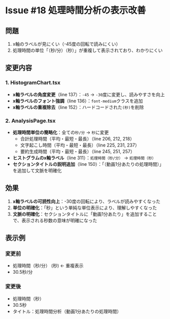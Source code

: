 # Issue #18 処理時間分析の表示改善

## 問題
1. x軸のラベルが見にくい（-45度の回転で読みにくい）
2. 処理時間の単位「（秒/分）（秒）」が重複して表示されており、わかりにくい

## 変更内容

### 1. HistogramChart.tsx
- **x軸ラベルの角度変更**（line 137）：`-45` → `-30`度に変更し、読みやすさを向上
- **x軸ラベルのフォント強調**（line 136）：`font-medium`クラスを追加
- **x軸ラベルの重複除去**（line 152）：ハードコードされた`(秒)`を削除

### 2. AnalysisPage.tsx
- **処理時間単位の簡略化**：全ての`秒/分` → `秒`に変更
  - 合計処理時間（平均・最短・最長）（line 206, 212, 218）
  - 文字起こし時間（平均・最短・最長）（line 225, 231, 237）
  - 要約生成時間（平均・最短・最長）（line 245, 251, 257）
- **ヒストグラムのx軸ラベル**（line 311）：`処理時間（秒/分）` → `処理時間（秒）`
- **セクションタイトルの説明追加**（line 150）：「（動画1分あたりの処理時間）」を追加して文脈を明確化

## 効果
1. **x軸ラベルの可読性向上**：-30度の回転により、ラベルが読みやすくなった
2. **単位の明確化**：「秒」という単純な単位表示により、理解しやすくなった
3. **文脈の明確化**：セクションタイトルに「動画1分あたり」を追加することで、表示される秒数の意味が明確になった

## 表示例
### 変更前
- 処理時間（秒/分） (秒) ← 重複表示
- 30.5秒/分

### 変更後
- 処理時間（秒）
- 30.5秒
- タイトル：処理時間分析（動画1分あたりの処理時間）
